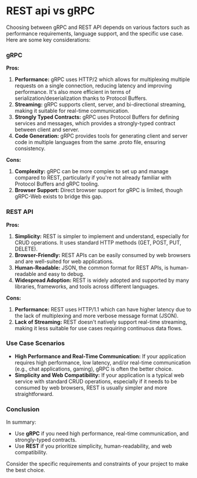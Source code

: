 # REST api vs gRPC

Choosing between gRPC and REST API depends on various factors such as performance requirements, language support, and the specific use case. Here are some key considerations:

### gRPC

**Pros:**
1. **Performance:** gRPC uses HTTP/2 which allows for multiplexing multiple requests on a single connection, reducing latency and improving performance. It's also more efficient in terms of serialization/deserialization thanks to Protocol Buffers.
2. **Streaming:** gRPC supports client, server, and bi-directional streaming, making it suitable for real-time communication.
3. **Strongly Typed Contracts:** gRPC uses Protocol Buffers for defining services and messages, which provides a strongly-typed contract between client and server.
4. **Code Generation:** gRPC provides tools for generating client and server code in multiple languages from the same .proto file, ensuring consistency.

**Cons:**
1. **Complexity:** gRPC can be more complex to set up and manage compared to REST, particularly if you're not already familiar with Protocol Buffers and gRPC tooling.
2. **Browser Support:** Direct browser support for gRPC is limited, though gRPC-Web exists to bridge this gap.

### REST API

**Pros:**
1. **Simplicity:** REST is simpler to implement and understand, especially for CRUD operations. It uses standard HTTP methods (GET, POST, PUT, DELETE).
2. **Browser-Friendly:** REST APIs can be easily consumed by web browsers and are well-suited for web applications.
3. **Human-Readable:** JSON, the common format for REST APIs, is human-readable and easy to debug.
4. **Widespread Adoption:** REST is widely adopted and supported by many libraries, frameworks, and tools across different languages.

**Cons:**
1. **Performance:** REST uses HTTP/1.1 which can have higher latency due to the lack of multiplexing and more verbose message format (JSON).
2. **Lack of Streaming:** REST doesn't natively support real-time streaming, making it less suitable for use cases requiring continuous data flows.

### Use Case Scenarios

- **High Performance and Real-Time Communication:** If your application requires high performance, low latency, and/or real-time communication (e.g., chat applications, gaming), gRPC is often the better choice.
- **Simplicity and Web Compatibility:** If your application is a typical web service with standard CRUD operations, especially if it needs to be consumed by web browsers, REST is usually simpler and more straightforward.

### Conclusion

In summary:
- Use **gRPC** if you need high performance, real-time communication, and strongly-typed contracts.
- Use **REST** if you prioritize simplicity, human-readability, and web compatibility.

Consider the specific requirements and constraints of your project to make the best choice.